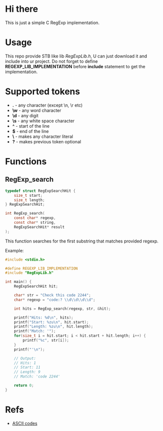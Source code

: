 # Hi there
This is just a simple C RegExp implementation.

# Usage
This repo provide STB like lib *RegExpLib.h*, U can just download it and include into ur project.
Do not forget to define **REGEXP_LIB_IMPLEMENTATION** before **include** statement to get the implementation.

# Supported tokens
 - **.** - any character (except \n, \r etc)
 - **\w** - any word character
 - **\d** - any digit
 - **\s** - any white space character
 - **^** - start of the line
 - **$** - end of the line
 - **\\** - makes any character literal
 - **?** - makes previous token optional

# Functions
## RegExp_search
```c
typedef struct RegExpSearchHit {
    size_t start;
    size_t length;
} RegExpSearchHit; 

int RegExp_search(
    const char* regexp, 
    const char* string, 
    RegExpSearchHit* result
);
```
This function searches for the first substring that matches provided regexp.

Example:
```c
#include <stdio.h>

#define REGEXP_LIB_IMPLEMENTATION
#include "RegExpLib.h"

int main() {
    RegExpSearchHit hit;

    char* str = "Check this code 2244";
    char* regexp = "code:? \\d\\d\\d\\d";

    int hits = RegExp_search(regexp, str, &hit);

    printf("Hits: %d\n", hits);
    printf("Start: %zu\n", hit.start);
    printf("Length: %zu\n", hit.length);
    printf("Match: '");
    for(size_t i = hit.start; i < hit.start + hit.length; i++) {
        printf("%c", str[i]);
    }
    printf("'\n");

    // Output:
    // Hits: 1
    // Start: 11
    // Length: 9
    // Match: 'code 2244'

    return 0;
}
```

# Refs
 - [ASCII codes](https://www.cs.cmu.edu/~pattis/15-1XX/common/handouts/ascii.html)